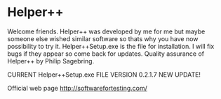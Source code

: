 # Helper++
Welcome friends. Helper++ was developed by me for me but maybe someone else wished similar software so thats why you have now possibility to try it. 
Helper++Setup.exe is the file for installation.
I will fix bugs if they appear so come back for updates.
Quality assurance of Helper++ by Philip Sagebring.

CURRENT Helper++Setup.exe FILE VERSION 0.2.1.7 NEW UPDATE!

Official web page http://softwarefortesting.com/
